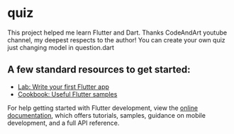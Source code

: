 # quiz
This project helped me learn Flutter and Dart.
Thanks CodeAndArt youtube channel, my deepest respects to the author!
You can create your own quiz just changing model in question.dart

## A few standard resources to get started:

- [Lab: Write your first Flutter app](https://docs.flutter.dev/get-started/codelab)
- [Cookbook: Useful Flutter samples](https://docs.flutter.dev/cookbook)

For help getting started with Flutter development, view the
[online documentation](https://docs.flutter.dev/), which offers tutorials,
samples, guidance on mobile development, and a full API reference.
